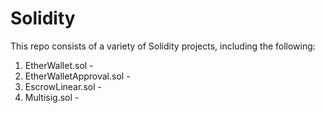 # Solidity
This repo consists of a variety of Solidity projects, including the following:

1. EtherWallet.sol - 
2. EtherWalletApproval.sol - 
3. EscrowLinear.sol - 
4. Multisig.sol - 
